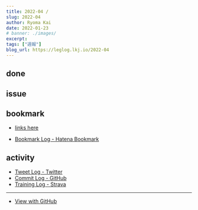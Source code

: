 ```yaml
---
title: 2022-04 / 
slug: 2022-04
author: Ryoma Kai
date: 2022-01-23
# banner: ./images/
excerpt: 
tags: ["週報"]
blog_url: https://leglog.lkj.io/2022-04
---
```


<!--greeting here-->

## done

### 

## issue

### 

## bookmark

- [links here]()


- [Bookmark Log - Hatena Bookmark](https://b.hatena.ne.jp/Ryo_K/bookmark)

## activity

<Tweet tweetLink="" />
<Instagram instagramId="" />
<YouTube youTubeId="" />

- [Tweet Log - Twitter](https://twitter.com/search?q=(from%3Alegnoh)%20until%3A2022-01-23%20since%3A2022-01-17%20-filter%3Areplies&src=typed_query)
- [Commit Log - GitHub](https://github.com/legnoh?tab=overview&from=2022-01-17&to=2022-01-23)
- [Training Log - Strava](https://www.strava.com/athletes/47349424/training/log)

----

- [View with GitHub](https://github.com/legnoh/leglog/blob/master/content/posts/202x/2022/04/index.md)
